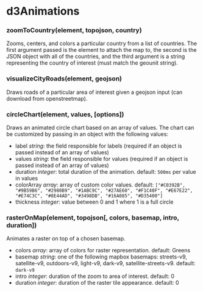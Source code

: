 # d3Animations

### zoomToCountry(element, topojson, country)

Zooms, centers, and colors a particular country from a list of countries. The first argument passed is the element to attach the map to, the second is the JSON object with all of the countries, and the third argument is a string representing the country of interest (must match the geounit string).

### visualizeCityRoads(element, geojson)

Draws roads of a particular area of interest given a geojson input (can download from openstreetmap).

### circleChart(element, values, [options])

Draws an animated circle chart based on an array of values. The chart can be customized by passing in an object with the following values:

- label _string_: the field responsible for labels (required if an object is passed instead of an array of values)
- values _string_: the field responsible for values (required if an object is passed instead of an array of values)
- duration _integer_: total duration of the animation. default: `500ms` per value in values
- colorArray _array_: array of custom color values. default: `["#C0392B", "#9B59B6", "#2980B9", "#1ABC9C", "#27AE60", "#F1C40F", "#E67E22", "#E74C3C", "#8E44AD", "#3498DB", "#16A085", "#D35400"]`
- thickness _integer_: value between 0 and 1 where 1 is a full circle

### rasterOnMap(element, topojson[, colors, basemap, intro, duration])

Animates a raster on top of a chosen basemap.

- colors _array_: array of colors for raster representation. default: Greens
- basemap _string_: one of the following mapbox basemaps: streets-v9, satellite-v9, outdoors-v9, light-v9, dark-v9, satellite-streets-v9. default: `dark-v9`
- intro _integer_: duration of the zoom to area of interest. default: 0
- duration _integer_: duration of the raster tile appearance. default: 0
